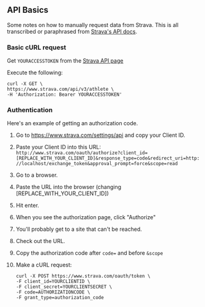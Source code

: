 ## API Basics

Some notes on how to manually request data from Strava. This is all transcribed or paraphrased from [Strava's API docs](https://developers.strava.com/docs/getting-started/).

### Basic cURL request

Get `YOURACCESSTOKEN` from the [Strava API page](https://www.strava.com/settings/api)

Execute the following: 

	curl -X GET \
	https://www.strava.com/api/v3/athlete \
	-H 'Authorization: Bearer YOURACCESSTOKEN'

### Authentication

Here's an example of getting an authorization code.

1. Go to <https://www.strava.com/settings/api> and copy your Client ID.
2. Paste your Client ID into this URL: `http://www.strava.com/oauth/authorize?client_id=[REPLACE_WITH_YOUR_CLIENT_ID]&response_type=code&redirect_uri=http://localhost/exchange_token&approval_prompt=force&scope=read`
3. Go to a browser.
4. Paste the URL into the browser (changing [REPLACE_WITH_YOUR_CLIENT_ID])
5. Hit enter.
6. When you see the authorization page, click "Authorize"
7. You'll probably get to a site that can't be reached.
8. Check out the URL.
9. Copy the authorization code after `code=` and before `&scope`
10. Make a cURL request:

		curl -X POST https://www.strava.com/oauth/token \
		-F client_id=YOURCLIENTID \
		-F client_secret=YOURCLIENTSECRET \
		-F code=AUTHORIZATIONCODE \
		-F grant_type=authorization_code

